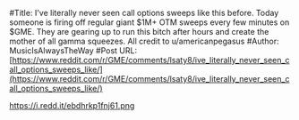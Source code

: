 #Title: I've literally never seen call options sweeps like this before. Today someone is firing off regular giant $1M+ OTM sweeps every few minutes on $GME. They are gearing up to run this bitch after hours and create the mother of all gamma squeezes. All credit to u/americanpegasus
#Author: MusicIsAlwaysTheWay
#Post URL: [https://www.reddit.com/r/GME/comments/lsaty8/ive_literally_never_seen_call_options_sweeps_like/](https://www.reddit.com/r/GME/comments/lsaty8/ive_literally_never_seen_call_options_sweeps_like/)


https://i.redd.it/ebdhrkp1fnj61.png
